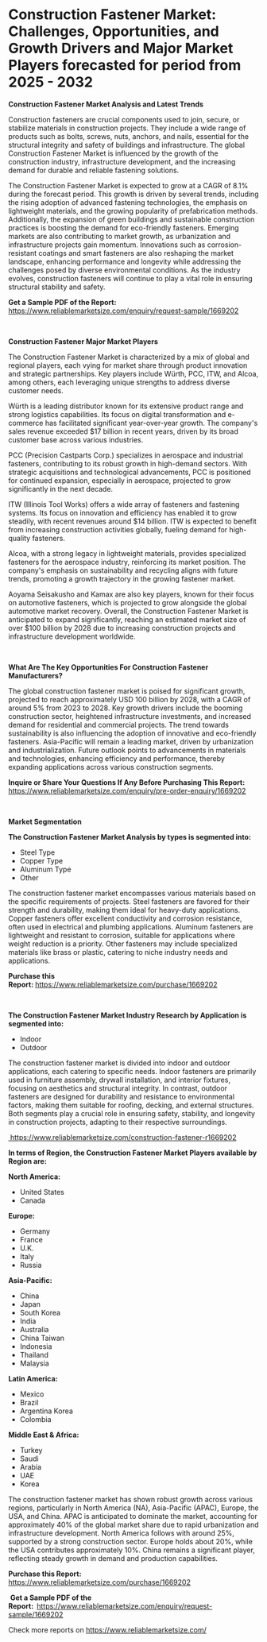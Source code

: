 <p><h1>Construction Fastener Market: Challenges, Opportunities, and Growth Drivers and Major Market Players forecasted for period from 2025 - 2032</h1></p><p><strong>Construction Fastener Market Analysis and Latest Trends</strong></p>
<p><p>Construction fasteners are crucial components used to join, secure, or stabilize materials in construction projects. They include a wide range of products such as bolts, screws, nuts, anchors, and nails, essential for the structural integrity and safety of buildings and infrastructure. The global Construction Fastener Market is influenced by the growth of the construction industry, infrastructure development, and the increasing demand for durable and reliable fastening solutions.</p><p>The Construction Fastener Market is expected to grow at a CAGR of 8.1% during the forecast period. This growth is driven by several trends, including the rising adoption of advanced fastening technologies, the emphasis on lightweight materials, and the growing popularity of prefabrication methods. Additionally, the expansion of green buildings and sustainable construction practices is boosting the demand for eco-friendly fasteners. Emerging markets are also contributing to market growth, as urbanization and infrastructure projects gain momentum. Innovations such as corrosion-resistant coatings and smart fasteners are also reshaping the market landscape, enhancing performance and longevity while addressing the challenges posed by diverse environmental conditions. As the industry evolves, construction fasteners will continue to play a vital role in ensuring structural stability and safety.</p></p>
<p><strong>Get a Sample PDF of the Report:&nbsp;</strong> <a href="https://www.reliablemarketsize.com/enquiry/request-sample/1669202?utm_campaign=2015&utm_medium=2&utm_source=Github&utm_content=ia&utm_term=17022025&utm_id=construction-fastener">https://www.reliablemarketsize.com/enquiry/request-sample/1669202</a></p>
<p>&nbsp;</p>
<p><strong>Construction Fastener Major Market Players</strong></p>
<p><p>The Construction Fastener Market is characterized by a mix of global and regional players, each vying for market share through product innovation and strategic partnerships. Key players include Würth, PCC, ITW, and Alcoa, among others, each leveraging unique strengths to address diverse customer needs.</p><p>Würth is a leading distributor known for its extensive product range and strong logistics capabilities. Its focus on digital transformation and e-commerce has facilitated significant year-over-year growth. The company's sales revenue exceeded $17 billion in recent years, driven by its broad customer base across various industries.</p><p>PCC (Precision Castparts Corp.) specializes in aerospace and industrial fasteners, contributing to its robust growth in high-demand sectors. With strategic acquisitions and technological advancements, PCC is positioned for continued expansion, especially in aerospace, projected to grow significantly in the next decade.</p><p>ITW (Illinois Tool Works) offers a wide array of fasteners and fastening systems. Its focus on innovation and efficiency has enabled it to grow steadily, with recent revenues around $14 billion. ITW is expected to benefit from increasing construction activities globally, fueling demand for high-quality fasteners.</p><p>Alcoa, with a strong legacy in lightweight materials, provides specialized fasteners for the aerospace industry, reinforcing its market position. The company's emphasis on sustainability and recycling aligns with future trends, promoting a growth trajectory in the growing fastener market.</p><p>Aoyama Seisakusho and Kamax are also key players, known for their focus on automotive fasteners, which is projected to grow alongside the global automotive market recovery. Overall, the Construction Fastener Market is anticipated to expand significantly, reaching an estimated market size of over $100 billion by 2028 due to increasing construction projects and infrastructure development worldwide.</p></p>
<p>&nbsp;</p>
<p><strong>What Are The Key Opportunities For Construction Fastener Manufacturers?</strong></p>
<p><p>The global construction fastener market is poised for significant growth, projected to reach approximately USD 100 billion by 2028, with a CAGR of around 5% from 2023 to 2028. Key growth drivers include the booming construction sector, heightened infrastructure investments, and increased demand for residential and commercial projects. The trend towards sustainability is also influencing the adoption of innovative and eco-friendly fasteners. Asia-Pacific will remain a leading market, driven by urbanization and industrialization. Future outlook points to advancements in materials and technologies, enhancing efficiency and performance, thereby expanding applications across various construction segments.</p></p>
<p><strong>Inquire or Share Your Questions If Any Before Purchasing This Report:</strong> <a href="https://www.reliablemarketsize.com/enquiry/pre-order-enquiry/1669202?utm_campaign=2015&utm_medium=2&utm_source=Github&utm_content=ia&utm_term=17022025&utm_id=construction-fastener">https://www.reliablemarketsize.com/enquiry/pre-order-enquiry/1669202</a></p>
<p>&nbsp;</p>
<p><strong>Market Segmentation</strong></p>
<p><strong>The Construction Fastener Market Analysis by types is segmented into:</strong></p>
<p><ul><li>Steel Type</li><li>Copper Type</li><li>Aluminum Type</li><li>Other</li></ul></p>
<p><p>The construction fastener market encompasses various materials based on the specific requirements of projects. Steel fasteners are favored for their strength and durability, making them ideal for heavy-duty applications. Copper fasteners offer excellent conductivity and corrosion resistance, often used in electrical and plumbing applications. Aluminum fasteners are lightweight and resistant to corrosion, suitable for applications where weight reduction is a priority. Other fasteners may include specialized materials like brass or plastic, catering to niche industry needs and applications.</p></p>
<p><strong>Purchase this Report:&nbsp;</strong><a href="https://www.reliablemarketsize.com/purchase/1669202?utm_campaign=2015&utm_medium=2&utm_source=Github&utm_content=ia&utm_term=17022025&utm_id=construction-fastener">https://www.reliablemarketsize.com/purchase/1669202</a></p>
<p>&nbsp;</p>
<p><strong>The Construction Fastener Market Industry Research by Application is segmented into:</strong></p>
<p><ul><li>Indoor</li><li>Outdoor</li></ul></p>
<p><p>The construction fastener market is divided into indoor and outdoor applications, each catering to specific needs. Indoor fasteners are primarily used in furniture assembly, drywall installation, and interior fixtures, focusing on aesthetics and structural integrity. In contrast, outdoor fasteners are designed for durability and resistance to environmental factors, making them suitable for roofing, decking, and external structures. Both segments play a crucial role in ensuring safety, stability, and longevity in construction projects, adapting to their respective surroundings.</p></p>
<p><a href="https://www.reliablemarketsize.com/construction-fastener-r1669202?utm_campaign=2015&utm_medium=2&utm_source=Github&utm_content=ia&utm_term=17022025&utm_id=construction-fastener">&nbsp;https://www.reliablemarketsize.com/construction-fastener-r1669202</a></p>
<p><strong>In terms of Region, the Construction Fastener Market Players available by Region are:</strong></p>
<p>
    <p> <strong> North America: </strong>
        <ul>
            <li>United States</li>
            <li>Canada</li>
        </ul>
        </p> 
    <p> <strong> Europe: </strong>
        <ul>
            <li>Germany</li>
            <li>France</li>
            <li>U.K.</li>
            <li>Italy</li>
            <li>Russia</li>
        </ul>
        </p> 
    <p> <strong> Asia-Pacific: </strong>
        <ul>
            <li>China</li>
            <li>Japan</li>
            <li>South Korea</li>
            <li>India</li>
            <li>Australia</li>
            <li>China Taiwan</li>
            <li>Indonesia</li>
            <li>Thailand</li>
            <li>Malaysia</li>
        </ul>
        </p> 
    <p> <strong> Latin America: </strong>
        <ul>
            <li>Mexico</li>
            <li>Brazil</li>
            <li>Argentina Korea</li>
            <li>Colombia</li>
        </ul>
        </p> 
    <p> <strong> Middle East & Africa: </strong>
        <ul>
            <li>Turkey</li>
            <li>Saudi</li>
            <li>Arabia</li>
            <li>UAE</li>
            <li>Korea</li>
        </ul>
    </p>
    </p>
<p><p>The construction fastener market has shown robust growth across various regions, particularly in North America (NA), Asia-Pacific (APAC), Europe, the USA, and China. APAC is anticipated to dominate the market, accounting for approximately 40% of the global market share due to rapid urbanization and infrastructure development. North America follows with around 25%, supported by a strong construction sector. Europe holds about 20%, while the USA contributes approximately 10%. China remains a significant player, reflecting steady growth in demand and production capabilities.</p></p>
<p><strong>Purchase this Report: </strong><a href="https://www.reliablemarketsize.com/purchase/1669202?utm_campaign=2015&utm_medium=2&utm_source=Github&utm_content=ia&utm_term=17022025&utm_id=construction-fastener">https://www.reliablemarketsize.com/purchase/1669202</a></p>
<p>&nbsp;<strong>Get a Sample PDF of the Report:&nbsp;&nbsp;</strong><a href="https://www.reliablemarketsize.com/enquiry/request-sample/1669202?utm_campaign=2015&utm_medium=2&utm_source=Github&utm_content=ia&utm_term=17022025&utm_id=construction-fastener">https://www.reliablemarketsize.com/enquiry/request-sample/1669202</a></p>
<p><strong></strong></p>
<p>Check more reports on <a href="https://www.reliablemarketsize.com/?utm_campaign=2015&utm_medium=2&utm_source=Github&utm_content=ia&utm_term=17022025&utm_id=construction-fastener">https://www.reliablemarketsize.com/</a></p>